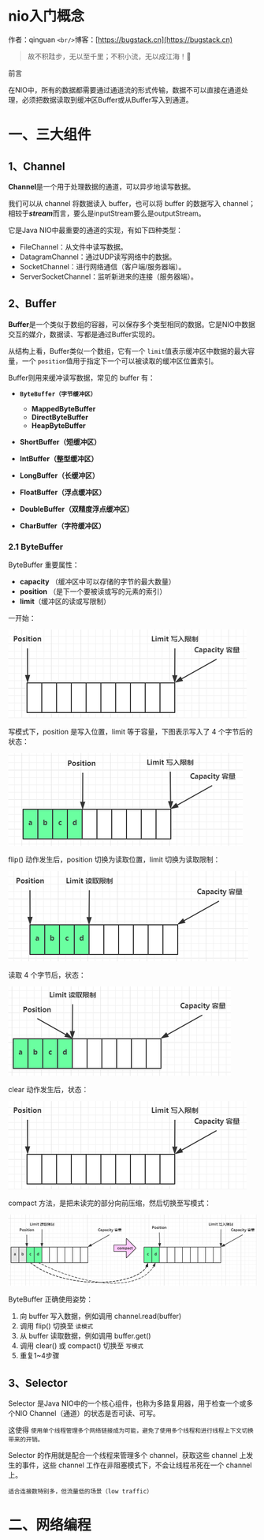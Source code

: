 # nio入门概念

作者：qinguan
`<br/>`博客：[https://bugstack.cn](https://bugstack.cn)

> 故不积跬步，无以至千里；不积小流，无以成江海！🌻

前言

在NIO中，所有的数据都需要通过通道流的形式传输，数据不可以直接在通道处理，必须把数据读取到缓冲区Buffer或从Buffer写入到通道。

# 一、三大组件

## 1、Channel

**Channel**是一个用于处理数据的通道，可以异步地读写数据。

我们可以从 channel 将数据读入 buffer，也可以将 buffer 的数据写入 channel；相较于***stream***而言，要么是inputStream要么是outputStream。

它是Java NIO中最重要的通道的实现，有如下四种类型：

- FileChannel：从文件中读写数据。
- DatagramChannel：通过UDP读写网络中的数据。
- SocketChannel：进行网络通信（客户端/服务器端）。
- ServerSocketChannel：监听新进来的连接（服务器端）。

## 2、Buffer

**Buffer**是一个类似于数组的容器，可以保存多个类型相同的数据。它是NIO中数据交互的媒介，数据读、写都是通过Buffer实现的。

从结构上看，Buffer类似一个数组，它有一个 `limit`值表示缓冲区中数据的最大容量，一个 `position`值用于指定下一个可以被读取的缓冲区位置索引。

Buffer则用来缓冲读写数据，常见的 buffer 有：

* **`ByteBuffer（字节缓冲区）`**

  * **MappedByteBuffer**
  * **DirectByteBuffer**
  * **HeapByteBuffer**
* **ShortBuffer（短缓冲区）**
* **IntBuffer（整型缓冲区）**
* **LongBuffer（长缓冲区）**
* **FloatBuffer（浮点缓冲区）**
* **DoubleBuffer（双精度浮点缓冲区）**
* **CharBuffer（字符缓冲区）**

### 2.1 ByteBuffer

ByteBuffer 重要属性：

* **capacity** （缓冲区中可以存储的字节的最大数量）
* **position** （是下一个要被读或写的元素的索引）
* **limit**（缓冲区的读或写限制）

一开始：

![1700462824126](image/nio入门概念/1700462824126.png)

写模式下，position 是写入位置，limit 等于容量，下图表示写入了 4 个字节后的状态：

![1700463102363](image/nio入门概念/1700463102363.png)

flip() 动作发生后，position 切换为读取位置，limit 切换为读取限制：

![1700463161861](image/nio入门概念/1700463161861.png)

读取 4 个字节后，状态：

![1700463251446](image/nio入门概念/1700463251446.png)

clear 动作发生后，状态：

![1700463283367](image/nio入门概念/1700463283367.png)

compact 方法，是把未读完的部分向前压缩，然后切换至写模式：

![1700463307815](image/nio入门概念/1700463307815.png)

ByteBuffer 正确使用姿势：

1. 向 buffer 写入数据，例如调用 channel.read(buffer)
2. 调用 flip() 切换至 `读模式`
3. 从 buffer 读取数据，例如调用 buffer.get()
4. 调用 clear() 或 compact() 切换至 `写模式`
5. 重复1~4步骤

## 3、Selector

Selector 是Java NIO中的一个核心组件，也称为多路复用器，用于检查一个或多个NIO Channel（通道）的状态是否可读、可写。

这使得 `使用单个线程管理多个网络链接成为可能，避免了使用多个线程和进行线程上下文切换带来的开销。`

Selector 的作用就是配合一个线程来管理多个 channel，获取这些 channel 上发生的事件，这些 channel 工作在非阻塞模式下，不会让线程吊死在一个 channel 上。

`适合连接数特别多，但流量低的场景（low traffic）`

# 二、网络编程
